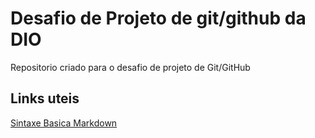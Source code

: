 # Desafio de Projeto de  git/github da DIO
Repositorio criado para o desafio de projeto de Git/GitHub

## Links uteis
[Sintaxe Basica Markdown](https://www.markdownguide.org/basic-syntax/)
